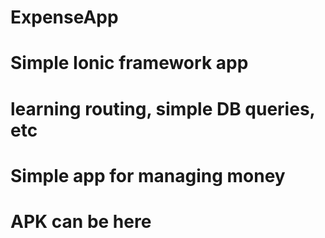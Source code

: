 # ExpenseApp
# Simple Ionic framework app
# learning routing, simple DB queries, etc
# Simple app for managing money
# APK can be here
